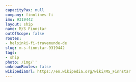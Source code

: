 ```yaml
---
capacityPax: null
company: finnlines-fi
imo: 9319442
layout: ship
name: M/S Finnstar
outOfScope: false
routes:
- helsinki-fi-travemunde-de
slug: m-s-finnstar-9319442
tags:
- ship
photo: /img/''
unknownRoutes: false
wikipediaUrl: https://en.wikipedia.org/wiki/MS_Finnstar
---
```


